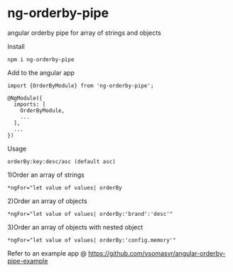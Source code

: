 # ng-orderby-pipe
 angular orderby pipe for array of strings and objects

Install
 
    npm i ng-orderby-pipe
    
Add to the angular app
 
    import {OrderByModule} from 'ng-orderby-pipe';

    @NgModule({
      imports: [
        OrderByModule,
        ...
      ],
      ...
    })
 
Usage

    orderBy:key:desc/asc (default asc)

1)Order an array of strings

    *ngFor="let value of values| orderBy

2)Order an array of objects

    *ngFor="let value of values| orderBy:'brand':'desc'"

3)Order an array of objects with nested object

    *ngFor="let value of values| orderBy:'config.memory'"

Refer to an example app @ https://github.com/vsomasvr/angular-orderby-pipe-example

